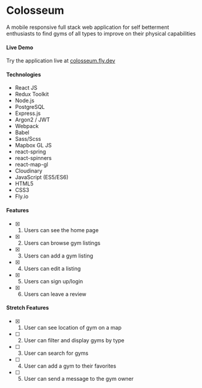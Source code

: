 # Colosseum
A mobile responsive full stack web application for self betterment enthusiasts to find gyms of all types to improve on their physical capabilities

#### Live Demo
Try the application live at [colosseum.fly.dev](https://colosseum.fly.dev)

#### Technologies
* React JS
* Redux Toolkit
* Node.js
* PostgreSQL
* Express.js
* Argon2 / JWT
* Webpack
* Babel
* Sass/Scss
* Mapbox GL JS
* react-spring
* react-spinners
* react-map-gl
* Cloudinary
* JavaScript (ES5/ES6)
* HTML5
* CSS3
* Fly.io

#### Features
- [x] 1. Users can see the home page
- [x] 2. Users can browse gym listings
- [x] 3. Users can add a gym listing
- [x] 4. Users can edit a listing
- [x] 5. Users can sign up/login
- [x] 6. Users can leave a review

#### Stretch Features
- [x] 1. User can see location of gym on a map
- [ ] 2. User can filter and display gyms by type
- [ ] 3. User can search for gyms
- [ ] 4. User can add a gym to their favorites
- [ ] 5. User can send a message to the gym owner
